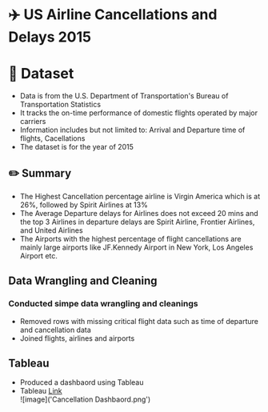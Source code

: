 # ✈️ US Airline Cancellations and Delays 2015
# 📄 Dataset
- Data is from the U.S. Department of Transportation's Bureau of Transportation Statistics
- It tracks the on-time performance of domestic flights operated by major carriers
- Information includes but not limited to: Arrival and Departure time of flights, Cacellations
- The dataset is for the year of 2015 

## ✏️ Summary

- The Highest Cancellation percentage airline is Virgin America which is at 26%, followed by Spirit Airlines at 13%
- The Average Departure delays for Airlines does not exceed 20 mins and the top 3 Airlines in departure delays are Spirit Airline, Frontier Airlines, and United Airlines
- The Airports with the highest percentage of flight cancellations are mainly large airports like JF.Kennedy Airport in New York, Los Angeles Airport etc.

## Data Wrangling and Cleaning
### Conducted simpe data wrangling and cleanings
- Removed rows with missing critical flight data such as time of departure and cancellation data
- Joined flights, airlines and airports

## Tableau
- Produced a dashbaord using Tableau
- Tableau [Link](https://public.tableau.com/views/USAirlineCancellationandDelays2015/Dashboard1?:language=en-US&:display_count=n&:origin=viz_share_link)
<br> ![image]('Cancellation Dashbaord.png')
